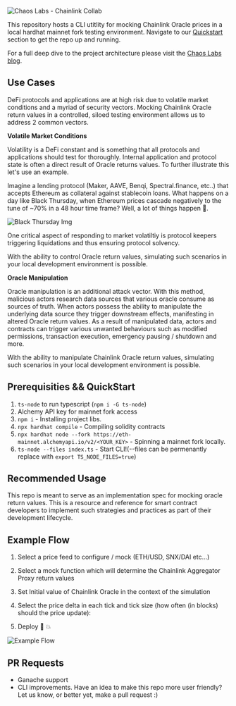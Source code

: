 ![Chaos Labs - Chainlink Collab](https://github.com/ChaosLabsInc/chaos-labs-chainlink/blob/master/img/ChaosLabsChainlink.jpg)

This repository hosts a CLI utitlity for mocking Chainlink Oracle prices in a local hardhat mainnet fork testing environment. Navigate to our [Quickstart](#quickstart) section to get the repo up and running.

For a full deep dive to the project architecture please visit the [Chaos Labs blog](https://chaoslabs.xyz/blog/mock-chainlink-oroacles-pt-1).

## Use Cases

DeFi protocols and applications are at high risk due to volatile market conditions and a myriad of security vectors. Mocking Chainlink Oracle return values in a controlled, siloed testing environment allows us to address 2 common vectors.

**Volatile Market Conditions**

Volatility is a DeFi constant and is something that all protocols and applications should test for thoroughly. Internal application and protocol state is often a direct result of Oracle returns values. To further illustrate this let's use an example.

Imagine a lending protocol (Maker, AAVE, Benqi, Spectral.finance, etc..) that accepts Ethereum as collateral against stablecoin loans. What happens on a day like Black Thursday, when Ethereum prices cascade negatively to the tune of ~70% in a 48 hour time frame? Well, a lot of things happen 🤦.

![Black Thursday Img](https://github.com/ChaosLabsInc/chaos-labs-chainlink/blob/master/img/Cascading-Eth.png)

One critical aspect of responding to market volatiltiy is protocol keepers triggering liquidations and thus ensuring protocol solvency.

With the ability to control Oracle return values, simulating such scenarios in your local development environment is possible.

**Oracle Manipulation**

Oracle manipulation is an additional attack vector. With this method, malicious actors research data sources that various oracle consume as sources of truth. When actors possess the ability to manipulate the underlying data source they trigger downstream effects, manifesting in altered Oracle return values. As a result of manipulated data, actors and contracts can trigger various unwanted behaviours such as modified permissions, transaction execution, emergency pausing / shutdown and more.

With the ability to manipulate Chainlink Oracle return values, simulating such scenarios in your local development environment is possible.

## <a name="quickstart"></a> Prerequisities && QuickStart

1. `ts-node` to run typescript (`npm i -G ts-node`)
2. Alchemy API key for mainnet fork access
3. `npm i` - Installing project libs.
4. `npx hardhat compile` - Compiling solidity contracts
5. `npx hardhat node --fork https://eth-mainnet.alchemyapi.io/v2/<YOUR_KEY>` - Spinning a mainnet fork locally.
6. `ts-node --files index.ts` - Start CLI!(--files can be permenantly replace with `export TS_NODE_FILES=true`)

## Recommended Usage

This repo is meant to serve as an implementation spec for mocking oracle return values. This is a resource and reference for smart contract developers to implement such strategies and practices as part of their development lifecycle.

## Example Flow

1. Select a price feed to configure / mock (ETH/USD, SNX/DAI etc...)

2. Select a mock function which will determine the Chainlink Aggregator Proxy return values

3. Set Initial value of Chainlink Oracle in the context of the simulation

4. Select the price delta in each tick and tick size (how often (in blocks) should the price update):

5. Deploy 🤝 💥

![Example Flow](https://github.com/ChaosLabsInc/chaos-labs-chainlink/blob/master/img/ExampleFlow.png)

## PR Requests

- Ganache support
- CLI improvements. Have an idea to make this repo more user friendly? Let us know, or better yet, make a pull request :)
